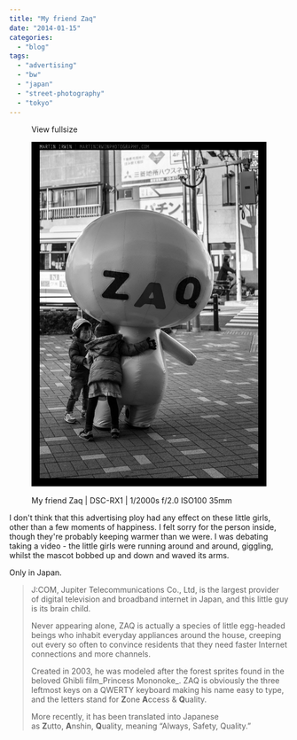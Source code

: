 ```yaml
---
title: "My friend Zaq"
date: "2014-01-15"
categories: 
  - "blog"
tags: 
  - "advertising"
  - "bw"
  - "japan"
  - "street-photography"
  - "tokyo"
---
```


<figure>

View fullsize

![My friend Zaq | DSC-RX1 |&nbsp;1/2000s f/2.0 ISO100 35mm](/assets/images/e982d-20140112-_dsc2162.jpg)

<figcaption>



My friend Zaq | DSC-RX1 | 1/2000s f/2.0 ISO100 35mm





</figcaption>



</figure>

I don't think that this advertising ploy had any effect on these little girls, other than a few moments of happiness. I felt sorry for the person inside, though they're probably keeping warmer than we were. I was debating taking a video - the little girls were running around and around, giggling, whilst the mascot bobbed up and down and waved its arms.

Only in Japan.

> J:COM, Jupiter Telecommunications Co., Ltd, is the largest provider of digital television and broadband internet in Japan, and this little guy is its brain child.
> 
> Never appearing alone, ZAQ is actually a species of little egg-headed beings who inhabit everyday appliances around the house, creeping out every so often to convince residents that they need faster Internet connections and more channels.
> 
> Created in 2003, he was modeled after the forest sprites found in the beloved Ghibli film_Princess Mononoke_. ZAQ is obviously the three leftmost keys on a QWERTY keyboard making his name easy to type, and the letters stand for **Z**one **A**ccess & **Q**uality.
> 
> More recently, it has been translated into Japanese as **Z**utto, **A**nshin, **Q**uality, meaning “Always, Safety, Quality.”
